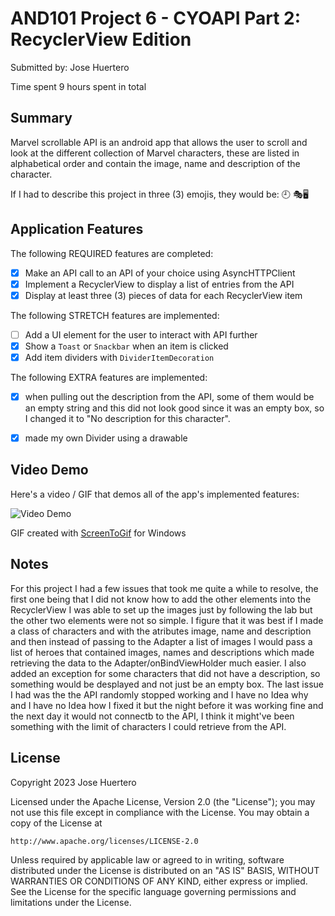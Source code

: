 <!-- (This is a comment) INSTRUCTIONS: Go through this page and fill out any **bolded** entries with their correct values.-->

# AND101 Project 6 - CYOAPI Part 2: RecyclerView Edition

Submitted by: Jose Huertero

Time spent 9 hours spent in total

## Summary

Marvel scrollable API is an android app that allows the user to scroll and look at the different collection of Marvel characters, these are listed in alphabetical order and contain 
the image, name and description of the character.

If I had to describe this project in three (3) emojis, they would be: 🕘 🎭🖥

## Application Features

<!-- (This is a comment) Please be sure to change the [ ] to [x] for any features you completed.  If a feature is not checked [x], you might miss the points for that item! -->

The following REQUIRED features are completed:

- [x] Make an API call to an API of your choice using AsyncHTTPClient
- [x] Implement a RecyclerView to display a list of entries from the API
- [x] Display at least three (3) pieces of data for each RecyclerView item

The following STRETCH features are implemented:

- [ ] Add a UI element for the user to interact with API further
- [x] Show a `Toast` or `Snackbar` when an item is clicked
- [x] Add item dividers with `DividerItemDecoration`

The following EXTRA features are implemented:

- [x] when pulling out the description from the API, some of them would be an empty string
      and this did not look good since it was an empty box, so I changed it to "No description for this character".
- [x] made my own Divider using a drawable 
 



## Video Demo

Here's a video / GIF that demos all of the app's implemented features:

<img src='https://imgur.com/9LWUBaM.gif' title='Video Demo' width='' alt='Video Demo' />

GIF created with [ScreenToGif](https://www.screentogif.com/) for Windows

## Notes

For this project I had a few issues that took me quite a while to resolve, the first one being that I did not know how to add the other elements into the RecyclerView I was able to 
set up the images just by following the lab but the other two elements were not so simple. I figure that it was best if I made a class of characters and with the atributes image, name and description 
and then instead of passing to the Adapter a list of images I would pass a list of heroes that contained images, names and descriptions which made retrieving the data to the Adapter/onBindViewHolder much easier.
I also added an exception for some characters that did not have a description, so something would be desplayed and not just be an empty box. The last issue I had was the the API randomly stopped working and I have no Idea why and 
I have no Idea how I fixed it but the night before it was working fine and the next day it would not connectb to the API, I think it might've been something with the limit of characters I could retrieve from the API.


## License

Copyright 2023 Jose Huertero

Licensed under the Apache License, Version 2.0 (the "License");
you may not use this file except in compliance with the License.
You may obtain a copy of the License at

    http://www.apache.org/licenses/LICENSE-2.0

Unless required by applicable law or agreed to in writing, software
distributed under the License is distributed on an "AS IS" BASIS,
WITHOUT WARRANTIES OR CONDITIONS OF ANY KIND, either express or implied.
See the License for the specific language governing permissions and
limitations under the License.
